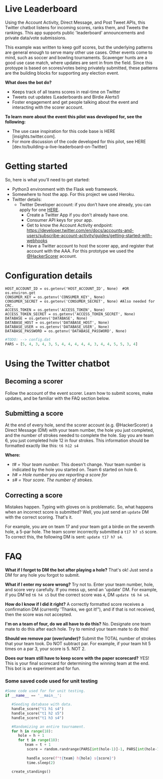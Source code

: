 Live Leaderboard
=================

Using the Account Activity, Direct Message, and Post Tweet APIs, this Twitter chatbot listens for incoming scores, ranks them, and Tweets the rankings. This app supports public 'leaderboard' announcements and private data/vote submissions.

This example was written to keep golf scores, but the underlying patterns are general enough to serve many other use cases. Other events come to mind, such as soccer and bowling tournaments. Scavenger hunts are a good use case match, where updates are sent in from the field. Since this protoype is based on scores/votes being privately submitted, these patterns are the building blocks for supporting any election event. 

**What does the bot do?**
+ Keeps track of all teams scores in real-time on Twitter
+ Tweets out updates (Leaderboards and Birdie Alerts!) 
+ Foster engagement and get people talking about the event and interacting with the scorer account. 

**To learn more about the event this pilot was developed for, see the following:** 
+ The use case inspiration for this code base is HERE [insights.twitter.com].
+ For more discussion of the code developed for this pilot, see HERE [dev.to/building-a-live-leaderboard-on-Twitter]

Getting started 
===============

So, here is what you'll need to get started:

+ Python3 environment with the Flask web framework.
+ Somewhere to host the app. For this project we used Heroku.
+ Twitter details:
  + Twitter Developer account: if you don’t have one already, you can apply for one [HERE]().
    + Create a Twitter App if you don't already have one.
    + Consumer API keys for your app. 
    + Get to know the Account Activity endpoint: https://developer.twitter.com/en/docs/accounts-and-users/subscribe-account-activity/guides/getting-started-with-webhooks
    + Have a Twitter account to host the scorer app, and register that account with the AAA. For this prototype we used the [@HackerScorer](https://twitter.com/HackerScorer) account. 
  
  
Configuration details
=====================

```
HOST_ACCOUNT_ID = os.getenv('HOST_ACCOUNT_ID', None)  #OR os.environ.get
CONSUMER_KEY = os.getenv('CONSUMER_KEY', None)
CONSUMER_SECRET = os.getenv('CONSUMER_SECRET', None) #Also needed for CRC.
ACCESS_TOKEN = os.getenv('ACCESS_TOKEN', None)
ACCESS_TOKEN_SECRET = os.getenv('ACCESS_TOKEN_SECRET', None)
DATABASE = os.getenv('DATABASE', None)
DATABASE_HOST = os.getenv('DATABASE_HOST', None)
DATABASE_USER = os.getenv('DATABASE_USER', None)
DATABASE_PASSWORD = os.getenv('DATABASE_PASSWORD', None)
```


```python
#TODO: --> config.dat
PARS = [5, 4, 3, 4, 3, 5, 4, 4, 4, 4, 4, 3, 4, 4, 5, 5, 3, 4]
```


Using the Twitter chatbot
=========================

## Becoming a scorer

Follow the account of the event scorer. Learn how to submit scores, make updates, and be familiar with the FAQ section below. 

## Submitting a score

At the end of every hole, send the scorer account (e.g. @HackerScorer) a Direct Message (DM) with your team number, the hole you just completed, and the number of strokes needed to complete the hole. Say you are team 6, you just completed hole 12 in four strokes. This information should be formatted exactly like this: ```t6 h12 s4```

**Where:**  
+ *t# = Your team number.* This doesn't change. Your team number is indicated by the hole you started on. Team 6 started on hole 6.
+ *h# = Hole number you are reporting a score for*
+ *s# = Your score. The number of strokes.*

## Correcting a score

Mistakes happen. Typing with gloves on is problematic. So, what happens when an incorrect score is submitted? Well, you just send an ```update``` DM with the correct scoring. That's it. 

For example, you are on team 17 and your team got a birdie on the seventh hole, a 5-par hole. The team scorer incorrectly submitted a ```t17 h7 s5``` score. To correct this, the following DM is sent: ```update t17 h7 s4```. 


# FAQ

**What if I forget to DM the bot after playing a hole?** 
That's ok! Just send a DM for any hole you forgot to submit. 

**What if I enter my score wrong?**
Try not to. Enter your team number, hole, and score very carefully. If you mess up, send an 'update' DM. For example, if you DM'ed ```t6 h4 s5``` but the correct score was ```4```, DM ```update t6 h4 s4```. 

**How do I know if I did it right?** 
A correctly formatted score receives a confirmation DM (currently 'Thanks, we got it!"), and if that is not received, then the score was not accepted. 

**I'm on a team of four, do we all have to do this?**
No. Designate one team mate to do this after each hole. Try to remind your team mate to do this!

**Should we remove par (over/under)?**
Submit the TOTAL number of strokes that your team took. Do NOT subtract par. For example, if your team hit 5 times on a par 3, your score is 5. NOT 2.

**Does our team still have to keep score with the paper scorecard?**
YES! This is your final scorecard for determining the winning team at the end. This bot is an experiment and for fun.


### Some saved code used for unit testing 

```python
#Some code used for for unit testing.
if __name__ == '__main__':

   #Seeding database with data.  
   handle_score("t1 h1 s4")
   handle_score("t1 h2 s5")
   handle_score("t1 h3 s4")

   #Randomizing an entire tournament.
   for h in range(18):
      hole = h + 1
      for t in range(18):
         team = t + 1
          score = random.randrange(PARS[int(hole-1)]-1, PARS[int(hole-1)]+4, 1)
    
          handle_score(f"t{team} h{hole} s{score}")
          time.sleep(2)

   create_standings()


```




